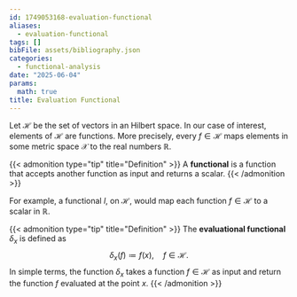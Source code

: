```yaml
---
id: 1749053168-evaluation-functional
aliases:
  - evaluation-functional
tags: []
bibFile: assets/bibliography.json
categories:
  - functional-analysis
date: "2025-06-04"
params:
  math: true
title: Evaluation Functional
---
```


Let $\mathcal{H}$ be the set of vectors in an Hilbert space. In our case of interest, elements of $\mathcal{H}$ are functions. More precisely, every $f \in \mathcal{H}$ maps elements in some metric space $\mathcal{X}$ to the real numbers $\mathbb{R}$. 

 
{{< admonition type="tip" title="Definition" >}}
A **functional** is a function that accepts another function as input and returns a scalar.
{{< /admonition >}}

For example, a functional $l$, on $\mathcal{H}$, would map each function $f \in \mathcal{H}$ to a scalar in $\mathbb{R}$.

{{< admonition type="tip" title="Definition" >}}
The **evaluational functional** $\delta_x$ is defined as 
$$\delta_x(f) \coloneqq f(x), \quad f \in \mathcal{H}.$$
In simple terms, the function $\delta_x$ takes a function $f \in \mathcal{H}$ as input and return the function $f$ evaluated at the point $x$.
{{< /admonition >}}


